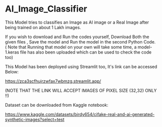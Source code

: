 # AI_Image_Classifier
This Model tries to classifies an Image as AI image or a Real Image after being trained on about 1 Lakh images.

If you wish to download and Run the codes yourself, Download Both the given files , 
Save the model and Run the model in the second Python Code. 
( Note that Running that model on your own will take some time, a model-1.keras file has also been uploaded which can be used to check the code too)

This Model has been deployed using Streamlit too, It's link can be accessed Below:

https://zca3scfhujrzwfax7wbmzg.streamlit.app/

(NOTE THAT THE LINK WILL ACCEPT IMAGES OF PIXEL SIZE (32,32) ONLY !!)

Dataset can be downloaded from Kaggle notebook:

https://www.kaggle.com/datasets/birdy654/cifake-real-and-ai-generated-synthetic-images?select=test 
